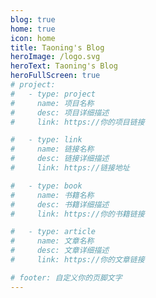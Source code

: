 ```yaml
---
blog: true
home: true
icon: home
title: Taoning's Blog
heroImage: /logo.svg
heroText: Taoning's Blog
heroFullScreen: true
# project:
#   - type: project
#     name: 项目名称
#     desc: 项目详细描述
#     link: https://你的项目链接

#   - type: link
#     name: 链接名称
#     desc: 链接详细描述
#     link: https://链接地址

#   - type: book
#     name: 书籍名称
#     desc: 书籍详细描述
#     link: https://你的书籍链接

#   - type: article
#     name: 文章名称
#     desc: 文章详细描述
#     link: https://你的文章链接

# footer: 自定义你的页脚文字
---
```

